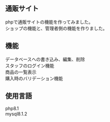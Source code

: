 <h2>通販サイト</h2>
phpで通販サイトの機能を作ってみました。<br>
ショップの機能と、管理者側の機能を作りました。<br>

<h2>機能</h2>
データベースへの書き込み、編集、削除<br>
スタッフのログイン機能<br>
商品の一覧表示<br>
購入時のバリデーション機能<br>

<h2>使用言語</h2>
php8.1<br>
mysql8.1.2<br>

